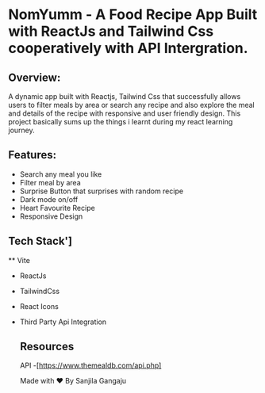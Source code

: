 # NomYumm - A Food Recipe App Built with ReactJs and Tailwind Css cooperatively with API Intergration.

## Overview:
A dynamic app built with Reactjs, Tailwind Css that successfully allows users to filter meals by area or search any recipe and also explore the meal and details of the recipe 
with responsive  and user friendly design. This project basically sums up the things i learnt during my react learning journey.

## Features:
* Search any meal you like
* Filter meal by area
* Surprise Button that surprises with random recipe
* Dark mode on/off
* Heart Favourite Recipe
* Responsive Design

## Tech Stack']
** Vite
* ReactJs
* TailwindCss
* React Icons
* Third Party Api Integration

  ## Resources
  API -[https://www.themealdb.com/api.php]

  <p>Made with ❤️ By Sanjila Gangaju</p>
  
